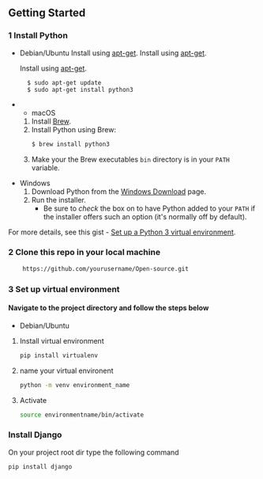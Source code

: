 

## Getting Started 

### 1 Install Python 


- Debian/Ubuntu
     Install using [apt-get](https://linux.die.net/man/8/apt-get).
     Install using [apt-get](https://linux.die.net/man/8/apt-get).
    
    Install using [apt-get](https://linux.die.net/man/8/apt-get).
    
        $ sudo apt-get update
        $ sudo apt-get install python3       
        


+   - macOS
    1. Install [Brew](https://brew.sh). 
    2. Install Python using Brew:
        ```sh
        $ brew install python3
        ```
    3. Make your the Brew executables `bin` directory is in your `PATH` variable.
- Windows
    1. Download Python from the [Windows Download](https://www.python.org/downloads/windows/) page.
    2. Run the installer.
        - Be sure to _check_ the box on to have Python added to your `PATH` if the installer offers such an option (it's normally off by default).

For more details, see this gist - [Set up a Python 3 virtual environment](https://gist.github.com/MichaelCurrin/3a4d14ba1763b4d6a1884f56a01412b7).

### 2 Clone this repo in your local machine

```bash
    https://github.com/yourusername/Open-source.git
```

### 3 Set up virtual environment

#### Navigate to the project directory and follow the steps below

- Debian/Ubuntu
 1. Install virtual environment

    ```bash
    pip install virtualenv
    ```
2. name your virtual environent 
    ```bash
   python -m venv environment_name
    ```
3. Activate

    ```bash
    source environmentname/bin/activate
    ```
### Install Django
On your project root dir type the following command

```bash
pip install django
```
